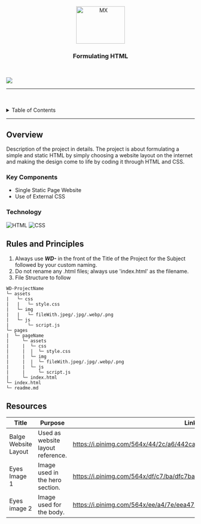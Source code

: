 <a name="readme-top">

<br/>

<br />
<div align="center">
  <a href="https://github.com/zyx-0314/">
  <!-- TODO: If you want to add logo or banner you can add it here -->
    <img src="https://i.pinimg.com/564x/04/f5/97/04f597cd7269bf866aa710dfc902658c.jpg" alt="MX" width="130" height="100">
  </a>
<!-- TODO: Change Title to the name of the title of your Project -->
  <h3 align="center">Formulating HTML</h3>
</div>
<!-- TODO: Make a short description -->


<br />

<!-- TODO: Change the zyx-0314 into your github username  -->
<!-- TODO: Change the WD-Template-Project into the same name of your folder -->
![](https://visit-counter.vercel.app/counter.png?page=izgwein/WD-HTML-GEV)

---

<br />
<br />

<!-- TODO: If you want to add more layers for your readme -->
<details>
  <summary>Table of Contents</summary>
  <ol>
    <li>
      <a href="#overview">Overview</a>
      <ol>
        <li>
          <a href="#key-components">Key Components</a>
        </li>
        <li>
          <a href="#technology">Technology</a>
        </li>
      </ol>
    </li>
    <li>
      <a href="#rules-and-principles">Rules and Principles</a>
    </li>
    <li>
      <a href="#resources">Resources</a>
    </li>
  </ol>
</details>

---

## Overview

<!-- TODO: To be changed -->
<!-- The following are just sample -->
Description of the project in details.
The project is about formulating a simple and static HTML
by simply choosing a website layout on the internet and making
the design come to life by coding it through HTML and CSS.

### Key Components
<!-- TODO: List of Key Components -->
<!-- The following are just sample -->
- Single Static Page Website
- Use of External CSS

### Technology
<!-- TODO: List of Technology Used -->
![HTML](https://img.shields.io/badge/HTML-E34F26?style=for-the-badge&logo=html5&logoColor=white)
![CSS](https://img.shields.io/badge/CSS-1572B6?style=for-the-badge&logo=css3&logoColor=white)

## Rules and Principles
1. Always use ***WD-*** in the front of the Title of the Project for the Subject followed by your custom naming.
2. Do not rename any .html files; always use 'index.html' as the filename.
3. File Structure to follow

```
WD-ProjectName
└─ assets
|   └─ css
|   |   └─ style.css
|   └─ img
|   |   └─ fileWith.jpeg/.jpg/.webp/.png
|   └─ js
|       └─ script.js
└─ pages
|  └─ pageName
|     └─ assets
|     |  └─ css
|     |  |  └─ style.css
|     |  └─ img
|     |  |  └─ fileWith.jpeg/.jpg/.webp/.png
|     |  └─ js
|     |     └─ script.js
|     └─ index.html
└─ index.html
└─ readme.md
```

## Resources

<!-- TODO: Add References -->
| Title | Purpose | Link |
|-|-|-|
| Balge Website Layout | Used as website layout reference. | https://i.pinimg.com/564x/44/2c/a6/442ca6775c3835d3096cd678e2c85605.jpg |
| Eyes Image 1 | Image used in the hero section. | https://i.pinimg.com/564x/df/c7/ba/dfc7ba640988b349766397e5e94e22fc.jpg |
| Eyes image 2 | Image used for the body. | https://i.pinimg.com/564x/ee/a4/7e/eea47e1da2303dea8721a24faa0f8897.jpg |
